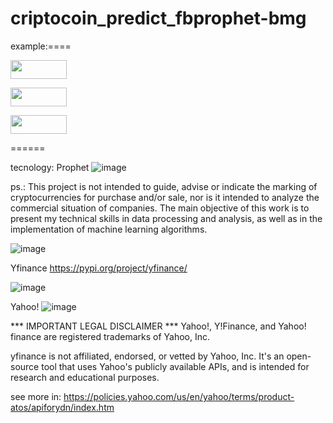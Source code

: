 # criptocoin_predict_fbprophet-bmg

example:====
<p align="left">
	<img width="90" height="30" src="https://user-images.githubusercontent.com/87772120/141834545-f9186e6f-b2e6-4cd8-ae45-60df39a57d8e.png"
</p>  
     
<p align="left">
<img width="90" height="30" src="https://user-images.githubusercontent.com/87772120/148815386-40bfef66-6fda-44f5-99fb-2c3675176acf.png"
</p>

<p align="left">
<img width="90" height="30" src="https://user-images.githubusercontent.com/87772120/148815830-d8ed34a3-0272-4d1f-b4dc-6eb11848deaf.png"
</p>
  
  ======



tecnology:
Prophet ![image](https://user-images.githubusercontent.com/87772120/159750038-040ff478-07b8-45dc-9677-644cf9331a3e.png)



ps.: This project is not intended to guide, advise or indicate the marking of cryptocurrencies for purchase and/or sale, nor is it intended to analyze the commercial situation of companies. The main objective of this work is to present my technical skills in data processing and analysis, as well as in the implementation of machine learning algorithms.


![image](https://user-images.githubusercontent.com/87772120/159749243-0c1d791e-0572-4cad-ac21-af4713521c4c.png)



Yfinance https://pypi.org/project/yfinance/

![image](https://user-images.githubusercontent.com/87772120/159743379-76f08af0-19a6-4627-be34-1e67e2107fbf.png)


Yahoo!
![image](https://user-images.githubusercontent.com/87772120/159743137-637bee94-8553-4b5c-8592-15397e6cc7ee.png)


*** IMPORTANT LEGAL DISCLAIMER ***
Yahoo!, Y!Finance, and Yahoo! finance are registered trademarks of Yahoo, Inc.

yfinance is not affiliated, endorsed, or vetted by Yahoo, Inc. It's an open-source tool that uses Yahoo's publicly available APIs, and is intended for research and educational purposes.

see more in: https://policies.yahoo.com/us/en/yahoo/terms/product-atos/apiforydn/index.htm
